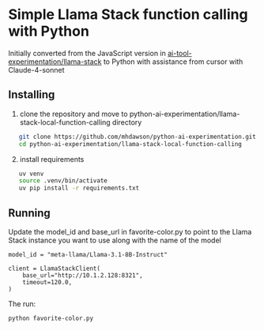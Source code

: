 # Simple Llama Stack function calling with Python

Initially converted from the JavaScript version in
[ai-tool-experimentation/llama-stack](https://github.com/mhdawson/ai-tool-experimentation/tree/main/llama-stack)
to Python with assistance from cursor with Claude-4-sonnet 

## Installing

1) clone the repository and move to python-ai-experimentation/llama-stack-local-function-calling
   directory

```bash
   git clone https://github.com/mhdawson/python-ai-experimentation.git
   cd python-ai-experimentation/llama-stack-local-function-calling
```

2) install requirements 

```bash
   uv venv
   source .venv/bin/activate
   uv pip install -r requirements.txt
```

## Running

Update the model_id and base_url in favorite-color.py to point to the Llama Stack
instance you want to use along with the name of the model 

```
model_id = "meta-llama/Llama-3.1-8B-Instruct"

client = LlamaStackClient(
    base_url="http://10.1.2.128:8321",
    timeout=120.0,
)
```

The run:

```bash
python favorite-color.py
```
